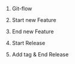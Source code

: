 1. Git-flow

2. Start new Feature

3. End new Feature 

4. Start Release

5.  Add tag & End Release

   